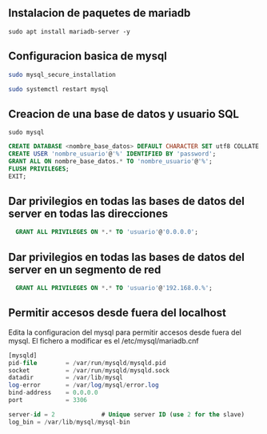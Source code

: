## Instalacion de paquetes de mariadb

```shell
sudo apt install mariadb-server -y
```

## Configuracion basica de mysql


``` bash
sudo mysql_secure_installation

sudo systemctl restart mysql
```


## Creacion de una base de datos y usuario SQL

```shell
sudo mysql
```


``` sql
CREATE DATABASE <nombre_base_datos> DEFAULT CHARACTER SET utf8 COLLATE utf8_unicode_ci;
CREATE USER 'nombre_usuario'@'%' IDENTIFIED BY 'password';
GRANT ALL ON nombre_base_datos.* TO 'nombre_usuario'@'%';
FLUSH PRIVILEGES;
EXIT;
```

## Dar privilegios en todas las bases de datos del server en todas las direcciones
```SQL
  GRANT ALL PRIVILEGES ON *.* TO 'usuario'@'0.0.0.0';
```
## Dar privilegios en todas las bases de datos del server en un segmento de red
```SQL
  GRANT ALL PRIVILEGES ON *.* TO 'usuario'@'192.168.0.%';
```


## Permitir accesos desde fuera del localhost

Edita la configuracion del mysql para permitir accesos desde fuera del mysql.
El fichero a modificar es el /etc/mysql/mariadb.cnf

```SQL
[mysqld]
pid-file        = /var/run/mysqld/mysqld.pid
socket          = /var/run/mysqld/mysqld.sock
datadir         = /var/lib/mysql
log-error       = /var/log/mysql/error.log
bind-address    = 0.0.0.0
port            = 3306

server-id = 2             # Unique server ID (use 2 for the slave)
log_bin = /var/lib/mysql/mysql-bin
```

